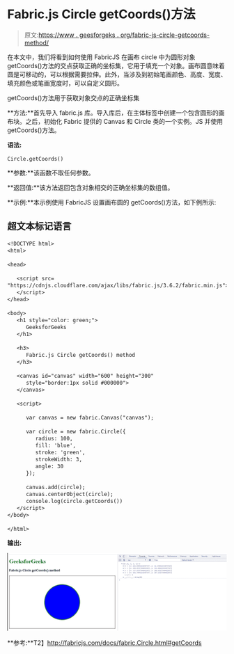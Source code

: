 # Fabric.js Circle getCoords()方法

> 原文:[https://www . geesforgeks . org/fabric-js-circle-getcoords-method/](https://www.geeksforgeeks.org/fabric-js-circle-getcoords-method/)

在本文中，我们将看到如何使用 FabricJS 在画布 circle 中为圆形对象 getCoords()方法的交点获取正确的坐标集，它用于填充一个对象。画布圆意味着圆是可移动的，可以根据需要拉伸。此外，当涉及到初始笔画颜色、高度、宽度、填充颜色或笔画宽度时，可以自定义圆形。

getCoords()方法用于获取对象交点的正确坐标集

**方法:**首先导入 fabric.js 库。导入库后，在主体标签中创建一个包含圆形的画布块。之后，初始化 Fabric 提供的 Canvas 和 Circle 类的一个实例。JS 并使用 getCoords()方法。

**语法:**

```
Circle.getCoords()
```

**参数:**该函数不取任何参数。

**返回值:**该方法返回包含对象相交的正确坐标集的数组值。

**示例:**本示例使用 FabricJS 设置画布圆的 getCoords()方法，如下例所示:

## 超文本标记语言

```
<!DOCTYPE html> 
<html> 

<head> 

   <script src= 
"https://cdnjs.cloudflare.com/ajax/libs/fabric.js/3.6.2/fabric.min.js"> 
   </script> 
</head> 

<body> 
   <h1 style="color: green;"> 
      GeeksforGeeks 
   </h1> 

   <h3> 
      Fabric.js Circle getCoords() method 
   </h3> 

   <canvas id="canvas" width="600" height="300"
      style="border:1px solid #000000"> 
   </canvas> 

   <script> 

      var canvas = new fabric.Canvas("canvas"); 

      var circle = new fabric.Circle({ 
         radius: 100, 
         fill: 'blue', 
         stroke: 'green', 
         strokeWidth: 3, 
         angle: 30 
      }); 

      canvas.add(circle); 
      canvas.centerObject(circle); 
      console.log(circle.getCoords())
   </script> 
</body> 

</html>
```

**输出:**

![](img/c439f567ef97d048ec27329a944a8caf.png)

**参考:**T2】http://fabricjs.com/docs/fabric.Circle.html#getCoords